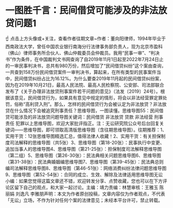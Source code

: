 # 一图胜千言：民间借贷可能涉及的非法放贷问题1

☝ 点击上方头像或+关注，查看作者往期文章~作者：董向阳律师，1994年毕业于西南政法大学，曾任中国农业银行南海分行法律事务部负责人，现为北京市盈科（佛山）律师事务所合伙人、佛山仲裁委员会仲裁员。我用“民事一审”、“判决书”作为条件，在中国裁判文书网查询了自2019年11月1日起至2022年7月24日止的一审民事判决书，总共有980万份，然后增加了“民间借贷纠纷”这个案由查询，一共查到158万份民间借贷案件一审判决书，算起来，在所有类型的民事案件当中，民间借贷纠纷占比为16.12%。为什么要查2019年11月起的民间借贷纠纷案，因为在2019年10月21日，最高人民法院、最高人民检察院、公安部、司法部联合发布了《关于办理非法放贷刑事案件若干问题的意见》（法发〔2019〕24号）。根据该意见，民间借贷行为，如果具有意见中规定的情形，将会以非法经营罪定罪处罚，俗称“高利贷入刑”。那么，怎样的民间借贷行为会被认定为非法放贷？非法放贷在什么情况下会被追究刑事责任？思维导图，一图读懂。思维导图55：民间借贷可能涉及的非法放贷问题导图关键词：民间借货 非法放贷 贷款 非法经营 刑事责任 犯罪以上思维导图，欢迎大家批评指正。注：无讼研究院公众号后台回复关键词——思维导图，即可领取高清版思维导图（含往期思维导图）。往期推荐：1、实用干货：12张思维导图精选汇总，值得法律人收藏！2、实用干货：有关担保制度司法解释的思维导图（共5张）3、思维导图（第18-20张）：民事执行中变更、追加当事人的思维导图4、思维导图（第21-25张）：担保制度司法解释思维导图（第二组）5、思维导图（第26-30张）：民法典相关问题思维导图6、思维导图（第31-38张）：民法典婚姻编思维导图7、思维导图（第39-45张）：民法典总则编司法解释思维导图8、思维导图（第46-51张）：网络消费纠纷法律问题思维导图9、思维导图（第52-54张）：合同的成立、生效、解除及法律适用思维导图无讼小编：如果您觉得这篇文章还不错，欢迎转发分享、点赞收藏，您也可以在下方评论区留下自己的观点，和大家一起讨论。主编：靖力责编：林慧审核：王雅玉 陈丽娟 刘逸凡 李雅朋声明：本文为作者原创投稿，文章内容仅为作者观点，不代表「无讼」立场，不作为针对任何个案的法律意见；未经本平台许可，禁止转载。

